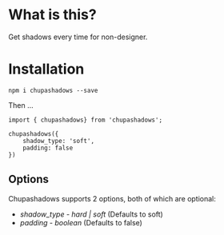 # What is this?

Get shadows every time for non-designer.

# Installation

`npm i chupashadows --save`

Then ...

```
import { chupashadows} from 'chupashadows';

chupashadows({
    shadow_type: 'soft',
    padding: false
})
```
## Options

Chupashadows supports 2 options, both of which are optional:

* *shadow_type* - _hard | soft_ (Defaults to soft)
* *padding* - _boolean_ (Defaults to false)